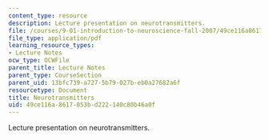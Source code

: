 ```yaml
---
content_type: resource
description: Lecture presentation on neurotransmitters.
file: /courses/9-01-introduction-to-neuroscience-fall-2007/49ce116a8617053bd222140c80b46a0f_05_ch6_neuro_lec.pdf
file_type: application/pdf
learning_resource_types:
- Lecture Notes
ocw_type: OCWFile
parent_title: Lecture Notes
parent_type: CourseSection
parent_uid: 13bfc739-a727-5b79-027b-eb0a27682a6f
resourcetype: Document
title: Neurotransmitters
uid: 49ce116a-8617-053b-d222-140c80b46a0f
---
```

Lecture presentation on neurotransmitters.

